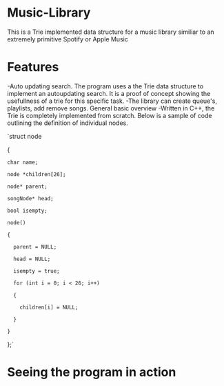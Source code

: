 # Music-Library
This is a Trie implemented data structure for a music library similiar to an extremely primitive Spotify or Apple Music

# Features
-Auto updating search. The program uses a the Trie data structure to implement an autoupdating search. It is a proof of concept showing the usefullness of a trie for this specific task.
-The library can create queue's, playlists, add remove songs. General basic overview
-Written in C++, the Trie is completely implemented from scratch. Below is a sample of code outlining the definition of individual nodes.

`struct node

{

    char name;
    
    node *children[26];
    
    node* parent;
    
    songNode* head;
    
    bool isempty;
    
    node()
    
    {
    
      parent = NULL;
      
      head = NULL;
      
      isempty = true;
      
      for (int i = 0; i < 26; i++)
      
      {
      
        children[i] = NULL;
        
      }
      
    }
    
};`

# Seeing the program in action
